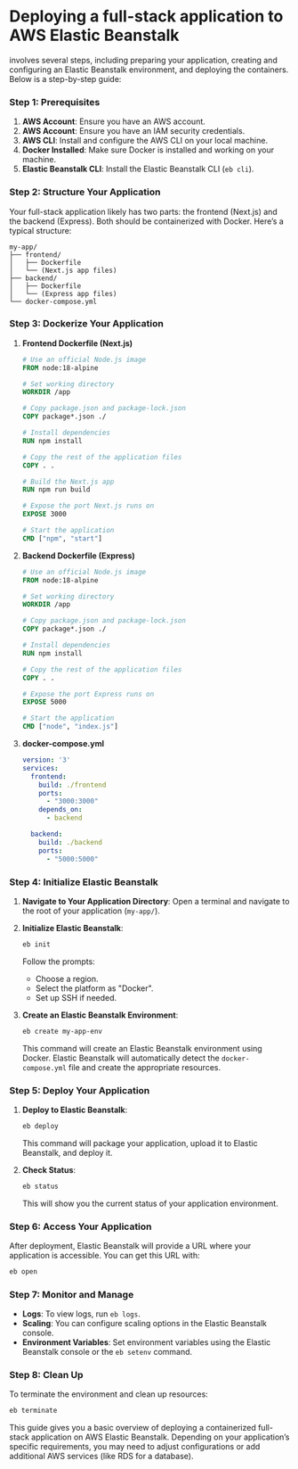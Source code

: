 # Deploying a full-stack application to AWS Elastic Beanstalk 
involves several steps, including preparing your application, creating and configuring an Elastic Beanstalk environment, and deploying the containers. Below is a step-by-step guide:

### Step 1: Prerequisites
1. **AWS Account**: Ensure you have an AWS account.
1. **AWS Account**: Ensure you have an IAM security credentials.
2. **AWS CLI**: Install and configure the AWS CLI on your local machine.
3. **Docker Installed**: Make sure Docker is installed and working on your machine.
4. **Elastic Beanstalk CLI**: Install the Elastic Beanstalk CLI (`eb cli`).


### Step 2: Structure Your Application
Your full-stack application likely has two parts: the frontend (Next.js) and the backend (Express). Both should be containerized with Docker. Here’s a typical structure:

```
my-app/
├── frontend/
│   ├── Dockerfile
│   └── (Next.js app files)
├── backend/
│   ├── Dockerfile
│   └── (Express app files)
└── docker-compose.yml
```

### Step 3: Dockerize Your Application

1. **Frontend Dockerfile (Next.js)**
    ```Dockerfile
    # Use an official Node.js image
    FROM node:18-alpine

    # Set working directory
    WORKDIR /app

    # Copy package.json and package-lock.json
    COPY package*.json ./

    # Install dependencies
    RUN npm install

    # Copy the rest of the application files
    COPY . .

    # Build the Next.js app
    RUN npm run build

    # Expose the port Next.js runs on
    EXPOSE 3000

    # Start the application
    CMD ["npm", "start"]
    ```

2. **Backend Dockerfile (Express)**
    ```Dockerfile
    # Use an official Node.js image
    FROM node:18-alpine

    # Set working directory
    WORKDIR /app

    # Copy package.json and package-lock.json
    COPY package*.json ./

    # Install dependencies
    RUN npm install

    # Copy the rest of the application files
    COPY . .

    # Expose the port Express runs on
    EXPOSE 5000

    # Start the application
    CMD ["node", "index.js"]
    ```

3. **docker-compose.yml**
    ```yaml
    version: '3'
    services:
      frontend:
        build: ./frontend
        ports:
          - "3000:3000"
        depends_on:
          - backend

      backend:
        build: ./backend
        ports:
          - "5000:5000"
    ```

### Step 4: Initialize Elastic Beanstalk

1. **Navigate to Your Application Directory**: Open a terminal and navigate to the root of your application (`my-app/`).

2. **Initialize Elastic Beanstalk**:
    ```bash
    eb init
    ```
   Follow the prompts:
   - Choose a region.
   - Select the platform as "Docker".
   - Set up SSH if needed.

3. **Create an Elastic Beanstalk Environment**:
    ```bash
    eb create my-app-env
    ```
   This command will create an Elastic Beanstalk environment using Docker. Elastic Beanstalk will automatically detect the `docker-compose.yml` file and create the appropriate resources.

### Step 5: Deploy Your Application

1. **Deploy to Elastic Beanstalk**:
    ```bash
    eb deploy
    ```
   This command will package your application, upload it to Elastic Beanstalk, and deploy it.

2. **Check Status**:
    ```bash
    eb status
    ```
   This will show you the current status of your application environment.

### Step 6: Access Your Application

After deployment, Elastic Beanstalk will provide a URL where your application is accessible. You can get this URL with:

```bash
eb open
```

### Step 7: Monitor and Manage

- **Logs**: To view logs, run `eb logs`.
- **Scaling**: You can configure scaling options in the Elastic Beanstalk console.
- **Environment Variables**: Set environment variables using the Elastic Beanstalk console or the `eb setenv` command.

### Step 8: Clean Up

To terminate the environment and clean up resources:

```bash
eb terminate
```

This guide gives you a basic overview of deploying a containerized full-stack application on AWS Elastic Beanstalk. Depending on your application’s specific requirements, you may need to adjust configurations or add additional AWS services (like RDS for a database).